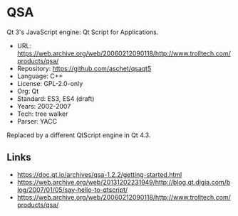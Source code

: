 # QSA

Qt 3's JavaScript engine: Qt Script for Applications.

* URL:        https://web.archive.org/web/20060212090118/http://www.trolltech.com/products/qsa/
* Repository: https://github.com/aschet/qsaqt5
* Language:   C++
* License:    GPL-2.0-only
* Org:        Qt
* Standard:   ES3, ES4 (draft)
* Years:      2002-2007
* Tech:       tree walker
* Parser:     YACC

Replaced by a different QtScript engine in Qt 4.3.

## Links

* https://doc.qt.io/archives/qsa-1.2.2/getting-started.html
* https://web.archive.org/web/20131202231949/http://blog.qt.digia.com/blog/2007/01/05/say-hello-to-qtscript/
* https://web.archive.org/web/20060212090118/http://www.trolltech.com/products/qsa/
